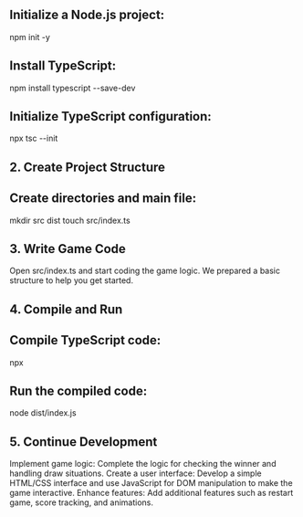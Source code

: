 ## Initialize a Node.js project:
npm init -y

## Install TypeScript:
npm install typescript --save-dev

## Initialize TypeScript configuration:
npx tsc --init

## 2. Create Project Structure
## Create directories and main file:
mkdir src dist
touch src/index.ts

## 3. Write Game Code
Open src/index.ts and start coding the game logic. We prepared a basic structure to help you get started.

## 4. Compile and Run
## Compile TypeScript code:
npx 

## Run the compiled code:
node dist/index.js

## 5. Continue Development
Implement game logic: Complete the logic for checking the winner and handling draw situations.
Create a user interface: Develop a simple HTML/CSS interface and use JavaScript for DOM manipulation to make the game interactive.
Enhance features: Add additional features such as restart game, score tracking, and animations.
